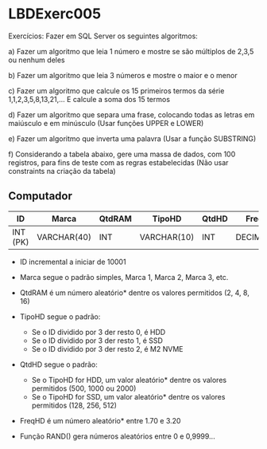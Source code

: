 # LBDExerc005

Exercícios:
Fazer em SQL Server os seguintes algoritmos:

a) Fazer um algoritmo que leia 1 número e mostre se são múltiplos de 2,3,5 ou nenhum deles

b) Fazer um algoritmo que leia 3 números e mostre o maior e o menor

c) Fazer um algoritmo que calcule os 15 primeiros termos da série 1,1,2,3,5,8,13,21,...
E calcule a soma dos 15 termos

d) Fazer um algoritmo que separa uma frase, colocando todas as letras em maiúsculo e em minúsculo (Usar funções UPPER e LOWER)

e) Fazer um algoritmo que inverta uma palavra (Usar a função SUBSTRING)

f) Considerando a tabela abaixo, gere uma massa de dados, com 100 registros, para fins de teste com as regras estabelecidas (Não usar constraints na criação da tabela)

## Computador

|ID |Marca| QtdRAM| TipoHD| QtdHD |FreqCPU
-|-|-|-|-|-
INT (PK) |VARCHAR(40) |INT |VARCHAR(10) |INT |DECIMAL(7,2)

- ID incremental a iniciar de 10001
- Marca segue o padrão simples, Marca 1, Marca 2, Marca 3, etc.
- QtdRAM é um número aleatório* dentre os valores permitidos (2, 4, 8, 16)
- TipoHD segue o padrão:
  - Se o ID dividido por 3 der resto 0, é HDD
  - Se o ID dividido por 3 der resto 1, é SSD
  - Se o ID dividido por 3 der resto 2, é M2 NVME
- QtdHD segue o padrão:
  - Se o TipoHD for HDD, um valor aleatório* dentre os valores permitidos (500, 1000 ou 2000)
  - Se o TipoHD for SSD, um valor aleatório* dentre os valores permitidos (128, 256, 512)
- FreqHD é um número aleatório* entre 1.70 e 3.20

- Função RAND() gera números aleatórios entre 0 e 0,9999...
